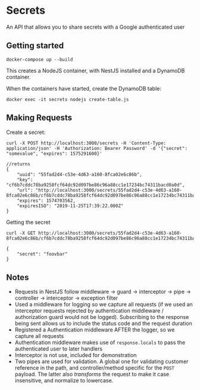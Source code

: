 # Secrets

An API that allows you to share secrets with a Google authenticated user

## Getting started

    docker-compose up --build

This creates a NodeJS container, with NestJS installed and a DynamoDB container.

When the containers have started, create the DynamoDB table:

    docker exec -it secrets nodejs create-table.js

## Making Requests

Create a secret:

    curl -X POST http://localhost:3000/secrets -H 'Content-Type: application/json' -H 'Authorization: Bearer Password' -d '{"secret": "somevalue", "expires": 1575291600}'

    //returns
    {
        "uuid": "55fad2d4-c53e-4d63-a160-8fca02e6c86b",
        "key": "cf6b7cddc78ba9258fcf64dc92d097be86c96a88cc1e17234bc74311bacd0a0d",
        "url": "http://localhost:3000/secrets/55fad2d4-c53e-4d63-a160-8fca02e6c86b/cf6b7cddc78ba9258fcf64dc92d097be86c96a88cc1e17234bc74311bacd0a0d",
        "expires": 1574703562,
        "expiresISO": "2019-11-25T17:39:22.000Z"
    }


Getting the secret

    curl -X GET http://localhost:3000/secrets/55fad2d4-c53e-4d63-a160-8fca02e6c86b/cf6b7cddc78ba9258fcf64dc92d097be86c96a88cc1e17234bc74311bacd0a0d

    {
        "secret": "foovbar"
    }



    
## Notes

- Requests in NestJS follow middleware -> guard -> interceptor -> pipe -> controller -> interceptor -> exception filter
- Used a middleware for logging so we capture all requests (if we used an interceptor requests rejected by authentication middleware / authorization guard would not be logged). Subscribing to the response being sent allows us to include the status code and the request duration
- Registered a Authentication middleware AFTER the logger, so we capture all requests
- Authentication middleware makes use of `response.locals` to pass the authenticated user to later handlers
- Interceptor is not use, included for demonstration
- Two pipes are used for validation. A global one for validating customer reference in the path, and controller/method specific for the `POST` payload. The latter also *transforms* the request to make it case insensitive, and normalize to lowercase.
